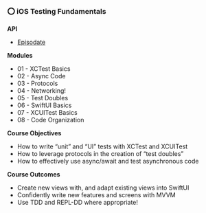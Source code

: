 ### ⭕️ iOS Testing Fundamentals


**API**

- [Episodate](https://www.episodate.com/api)


**Modules**

- 01 - XCTest Basics
- 02 - Async Code
- 03 - Protocols
- 04 - Networking!
- 05 - Test Doubles
- 06 - SwiftUI Basics
- 07 - XCUITest Basics
- 08 - Code Organization


**Course Objectives**

- How to write “unit” and “UI” tests with XCTest and XCUITest
- How to leverage protocols in the creation of “test doubles”
- How to effectively use async/await and test asynchronous code


**Course Outcomes**

- Create new views with, and adapt existing views into SwiftUI
- Confidently write new features and screens with MVVM
- Use TDD and REPL-DD where appropriate!
